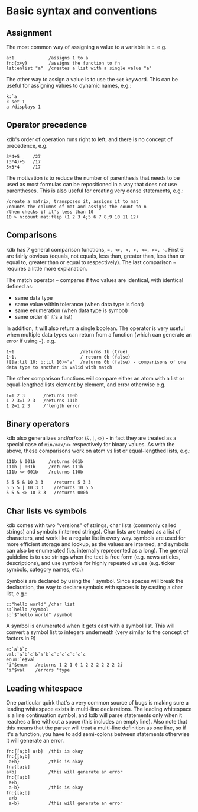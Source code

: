 # Basic syntax and conventions

## Assignment
The most common way of assigning a value to a variable is ```:```. e.g.
```
a:1             /assigns 1 to a
fn:{x+y}        /assigns the function to fn
lst:enlist "a"  /creates a list with a single value "a"
```

The other way to assign a value is to use the ```set``` keyword.  This can be useful for assigning values to dynamic names, e.g.:
```
k:`a
k set 1
a /displays 1
```


## Operator precedence
kdb's order of operation runs right to left, and there is no concept of precedence, e.g.
```
3*4+5     /27
(3*4)+5   /17
5+3*4     /17
```
The motivation is to reduce the number of parenthesis that needs to be used as most formulas can be repositioned in a way that does not use parentheses.  This is also useful for creating very dense statements, e.g.:
```
/create a matrix, transposes it, assigns it to mat
/counts the columns of mat and assigns the count to n
/then checks if it's less than 10
10 > n:count mat:flip (1 2 3 4;5 6 7 8;9 10 11 12)
```


## Comparisons
kdb has 7 general comparison functions, ```=, <>, <, >, <=, >=, ~```.  First 6 are fairly obvious (equals, not equals, less than, greater than, less than or equal to, greater than or equal to respectively).  The last comparison ```~``` requires a little more explanation.

The match operator ```~``` compares if two values are identical, with identical defined as:
- same data type
- same value within tolerance (when data type is float)
- same enumeration (when data type is symbol)
- same order (if it's a list)

In addition, it will also return a single boolean.  The operator is very useful when multiple data types can return from a function (which can generate an error if using ```=```).  e.g.
```
1~1                         /returns 1b (true)
1~1.                        / return 0b (false)
([]a:til 10; b:til 10)~"a"  /returns 0b (false) - comparisons of one data type to another is valid with match
```

The other comparison functions will compare either an atom with a list or equal-lengthed lists element by element, and error otherwise  e.g.
```
1=1 2 3       /returns 100b
1 2 3=1 2 3   /returns 111b
1 2=1 2 3     /'length error
```

## Binary operators
kdb also generalizes and/or/xor (```&,|,<>```) - in fact they are treated as a special case of ```min/max/<>``` respectively for binary values.  As with the above, these comparisons work on atom vs list or equal-lengthed lists, e.g.:
```
111b & 001b     /returns 001b
111b | 001b     /returns 111b
111b <> 001b    /returns 110b

5 5 5 & 10 3 3    /returns 5 3 3
5 5 5 | 10 3 3    /returns 10 5 5
5 5 5 <> 10 3 3   /returns 000b
```


## Char lists vs symbols
kdb comes with two "versions" of strings, char lists (commonly called strings) and symbols (interned strings).  Char lists are treated as a list of characters, and work like a regular list in every way.  symbols are used for more efficient storage and lookup, as the values are interned, and symbols can also be enumerated (i.e. internally represented as a long).  The general guideline is to use strings when the text is free form (e.g. news articles, descriptions), and use symbols for highly repeated values (e.g. ticker symbols, category names, etc.)

Symbols are declared by using the ``` ` ``` symbol.  Since spaces will break the declaration, the way to declare symbols with spaces is by casting a char list, e.g.:
```
c:"hello world" /char list
s:`hello /symbol
s:`$"hello world" /symbol
```

A symbol is enumerated when it gets cast with a symbol list.  This will convert a symbol list to integers underneath (very similar to the concept of factors in R)
```
e:`a`b`c
val:`a`b`c`b`a`b`c`c`c`c`c`c`c
enum:`e$val
"i"$enum   /returns 1 2 1 0 1 2 2 2 2 2 2 2i
"i"$val    /errors 'type
```


## Leading whitespace
One particular quirk that's a very common source of bugs is making sure a leading whitespace exists in multi-line declarations.  The leading whitespace is a line continuation symbol, and kdb will parse statements only when it reaches a line without a space (this includes an empty line).  Also note that this means that the parser will treat a multi-line definition as one line, so if it's a function, you have to add semi-colons between statements otherwise it will generate an error.
```
fn:{[a;b] a+b}  /this is okay
fn:{[a;b]
 a+b}           /this is okay
fn:{[a;b]
a+b}            /this will generate an error
fn:{[a;b]
 a+b;
 a-b}           /this is okay
fn:{[a;b]
 a+b
 a-b}           /this will generate an error
```

